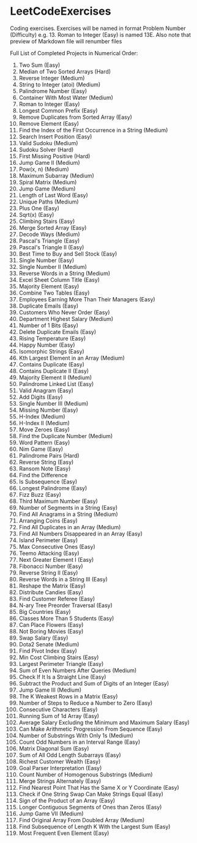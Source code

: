 # LeetCodeExercises

Coding exercises. Exercises will be named in format Problem Number (Difficulty) e.g. 13. Roman to Integer (Easy) is named 13E. Also note that preview of Markdown file will renumber files

Full List of Completed Projects in Numerical Order:
1. Two Sum (Easy)
4. Median of Two Sorted Arrays (Hard)
7. Reverse Integer (Medium)
8. String to Integer (atoi) (Medium)
9. Palindrome Number (Easy)
11. Container With Most Water (Medium)
13. Roman to Integer (Easy)
14. Longest Common Prefix (Easy)
26. Remove Duplicates from Sorted Array (Easy)
27. Remove Element (Easy)
28. Find the Index of the First Occurrence in a String (Medium)
35. Search Insert Position (Easy)
36. Valid Sudoku (Medium)
37. Sudoku Solver (Hard)
41. First Missing Positive (Hard)
45. Jump Game II (Medium)
50. Pow(x, n) (Medium)
53. Maximum Subarray (Medium)
54. Spiral Matrix (Medium)
55. Jump Game (Medium)
58. Length of Last Word (Easy)
62. Unique Paths (Medium)
66. Plus One (Easy)
69. Sqrt(x) (Easy)
70. Climbing Stairs (Easy)
88. Merge Sorted Array (Easy)
91. Decode Ways (Medium)
118. Pascal's Triangle (Easy)
119. Pascal's Triangle II (Easy)
121. Best Time to Buy and Sell Stock (Easy)
136. Single Number (Easy)
137. Single Number II (Medium)
151. Reverse Words in a String (Medium)
168. Excel Sheet Column Title (Easy)
169. Majority Element (Easy)
175. Combine Two Tables (Easy)
181. Employees Earning More Than Their Managers (Easy)
182. Duplicate Emails (Easy)
183. Customers Who Never Order (Easy)
184. Department Highest Salary (Medium)
191. Number of 1 Bits (Easy)
196. Delete Duplicate Emails (Easy)
197. Rising Temperature (Easy)
202. Happy Number (Easy)
205. Isomorphic Strings (Easy)
215. Kth Largest Element in an Array (Medium)
217. Contains Duplicate (Easy)
219. Contains Duplicate II (Easy)
229. Majority Element II (Medium)
234. Palindrome Linked List (Easy)
242. Valid Anagram (Easy)
258. Add Digits (Easy)
260. Single Number III (Medium)
268. Missing Number (Easy)
274. H-Index (Medium)
275. H-Index II (Medium)
283. Move Zeroes (Easy)
287. Find the Duplicate Number (Medium)
290. Word Pattern (Easy)
292. Nim Game (Easy)
336. Palindrome Pairs (Hard)
344. Reverse String (Easy)
383. Ransom Note (Easy)
389. Find the Difference
392. Is Subsequence (Easy)
409. Longest Palindrome (Easy)
412. Fizz Buzz (Easy)
414. Third Maximum Number (Easy)
434. Number of Segments in a String (Easy)
438. Find All Anagrams in a String (Medium)
441. Arranging Coins (Easy)
442. Find All Duplicates in an Array (Medium)
448. Find All Numbers Disappeared in an Array (Easy)
463. Island Perimeter (Easy)
485. Max Consecutive Ones (Easy)
495. Teemo Attacking (Easy)
496. Next Greater Element I (Easy)
509. Fibonacci Number (Easy)
541. Reverse String II (Easy)
557. Reverse Words in a String III (Easy)
566. Reshape the Matrix (Easy)
575. Distribute Candies (Easy)
584. Find Customer Referee (Easy)
589. N-ary Tree Preorder Traversal (Easy)
595. Big Countries (Easy)
596. Classes More Than 5 Students (Easy)
605. Can Place Flowers (Easy)
620. Not Boring Movies (Easy)
627. Swap Salary (Easy)
649. Dota2 Senate (Medium)
724. Find Pivot Index (Easy)
746. Min Cost Climbing Stairs (Easy)
976. Largest Perimeter Triangle (Easy)
985. Sum of Even Numbers After Queries (Medium)
1232. Check If It Is a Straight Line (Easy)
1281. Subtract the Product and Sum of Digits of an Integer (Easy)
1306. Jump Game III (Medium)
1337. The K Weakest Rows in a Matrix (Easy)
1342. Number of Steps to Reduce a Number to Zero (Easy)
1446. Consecutive Characters (Easy)
1480. Running Sum of 1d Array (Easy)
1491. Average Salary Excluding the Minimum and Maximum Salary (Easy)
1502. Can Make Arithmetic Progression From Sequence (Easy)
1513. Number of Substrings With Only 1s (Medium)
1523. Count Odd Numbers in an Interval Range (Easy)
1572. Matrix Diagonal Sum (Easy)
1588. Sum of All Odd Length Subarrays (Easy)
1672. Richest Customer Wealth (Easy)
1678. Goal Parser Interpretation (Easy)
1759. Count Number of Homogenous Substrings (Medium)
1768. Merge Strings Alternately (Easy)
1779. Find Nearest Point That Has the Same X or Y Coordinate (Easy)
1790. Check if One String Swap Can Make Strings Equal (Easy)
1822. Sign of the Product of an Array (Easy)
1869. Longer Contiguous Segments of Ones than Zeros (Easy)
1871. Jump Game VII (Medium)
2007. Find Original Array From Doubled Array (Medium)
2099. Find Subsequence of Length K With the Largest Sum (Easy)
2404. Most Frequent Even Element (Easy)